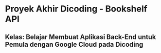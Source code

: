 # Proyek Akhir Dicoding - Bookshelf API
## Kelas: Belajar Membuat Aplikasi Back-End untuk Pemula dengan Google Cloud pada Dicoding
